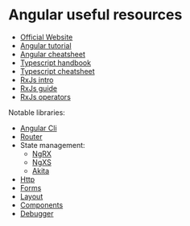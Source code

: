 # Angular useful resources

- [Official Website](https://angular.io/docs)
- [Angular tutorial](https://angular.io/tutorial)
- [Angular cheatsheet](https://angular.io/guide/cheatsheet)
- [Typescript handbook](https://www.typescriptlang.org/docs/handbook/typescript-in-5-minutes.html)
- [Typescript cheatsheet](https://devhints.io/typescript)
- [RxJs intro](https://gist.github.com/staltz/868e7e9bc2a7b8c1f754)
- [RxJs guide](https://rxjs-dev.firebaseapp.com/guide/overview)
- [RxJs operators](https://rxmarbles.com/)

Notable libraries:

- [Angular Cli](https://cli.angular.io/)
- [Router](https://angular.io/guide/router)
- State management:
  - [NgRX](https://ngrx.io/)
  - [NgXS](https://www.ngxs.io/)
  - [Akita](https://datorama.github.io/akita/)
- [Http](https://angular.io/guide/http)
- [Forms](https://angular.io/guide/forms-overview)
- [Layout](https://github.com/angular/flex-layout)
- [Components](https://material.angular.io/)
- [Debugger](https://augury.rangle.io/)
